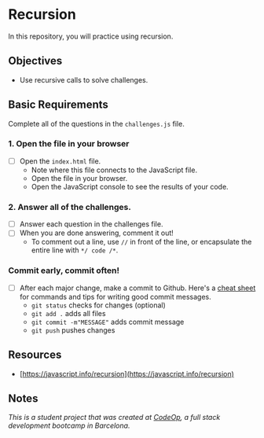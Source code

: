 # Recursion

In this repository, you will practice using recursion.

## Objectives

  - Use recursive calls to solve challenges.

## Basic Requirements

Complete all of the questions in the `challenges.js` file.

### 1. Open the file in your browser
  - [ ] Open the `index.html` file.
    - Note where this file connects to the JavaScript file.
    - Open the file in your browser.
    - Open the JavaScript console to see the results of your code.

### 2. Answer all of the challenges.
  - [ ] Answer each question in the challenges file.
  - [ ] When you are done answering, comment it out!
    - To comment out a line, use `//` in front of the line, or encapsulate the entire line with `*/ code /*`.

### Commit early, commit often!
  - [ ] After each major change, make a commit to Github. Here's a [cheat sheet](https://www.git-tower.com/blog/git-cheat-sheet) for commands and tips for writing good commit messages.
    - `git status` checks for changes (optional)
    - `git add .` adds all files 
    - `git commit -m"MESSAGE"` adds commit message
    - `git push` pushes changes

## Resources
  - [https://javascript.info/recursion](https://javascript.info/recursion)

## Notes
_This is a student project that was created at [CodeOp](http://CodeOp.tech), a full stack development bootcamp in Barcelona._
